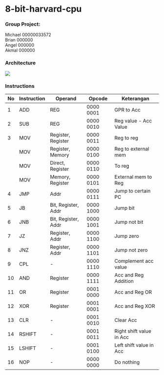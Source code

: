 # 8-bit-harvard-cpu

### Group Project:
Michael 00000033572 <br>
Brian   000000 <br>
Angel   000000 <br>
Akmal   000000 <br>

### Architecture
<img src="https://user-images.githubusercontent.com/56579574/100183328-38deb100-2f11-11eb-92af-74cf384b7cee.jpg">

### Instructions
| No               | Instruction | Operand             | Opcode    | Keterangan               |
| ---------------- | ----------- | ------------------- | --------- | ------------------------ |
| 1                | ADD         | REG                 | 0000 0001 | GPR to Acc               |
| 2                | SUB         | REG                 | 0000 0010 | Reg value - Acc Value    |
| 3                | MOV         | Register, Register  | 0000 0011 | Reg to reg               |
|                  | MOV         | Register, Memory    | 0000 0100 | Reg to external mem      |
|                  | MOV         | Direct, Register    | 0000 0110 | To reg                   |
|                  | MOV         | Memory, Register    | 0000 0101 | External mem to Reg      |
| 4                | JMP         | Addr                | 0000 0111 | Jump to certain PC       |
| 5                | JB          | Bit, Register, Addr | 0000 1000 | Jump bit                 |
| 6                | JNB         | Bit, Register, Addr | 0000 1001 | Jump not bit             |
| 7                | JZ          | Register, Addr      | 0000 1100 | Jump zero                |
| 8                | JNZ         | Register, Addr      | 0000 1101 | Jump not zero            |
| 9                | CPL         | \-                  | 0000 1110 | Complement acc value     |
| 10               | AND         | Register            | 0000 1111 | Acc and Reg  Addition    |
| 11               | OR          | Register            | 0001 0000 | Acc and Reg OR           |
| 12               | XOR         | Register            | 0001 0001 | Acc and Reg XOR          |
| 13               | CLR         | \-                  | 0001 0010 | Clear Acc                |
| 14               | RSHIFT      | \-                  | 0001 0011 | Right shift value in Acc |
| 15               | LSHIFT      | \-                  | 0001 0100 | Left shift value in Acc  |
| 16               | NOP         | \-                  | 0000 0000 | Do nothing               |
